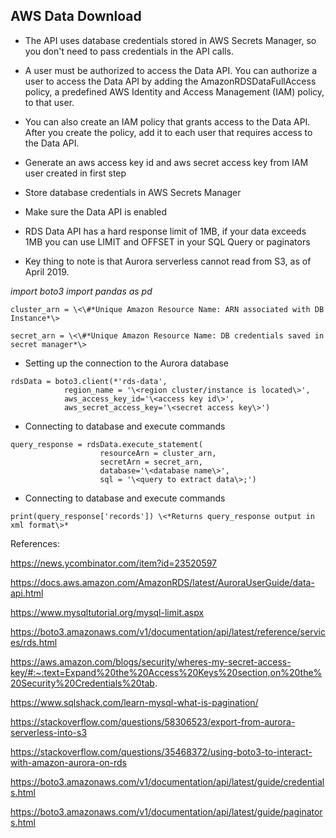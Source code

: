 ## AWS Data Download

-   The API uses database credentials stored in AWS Secrets Manager, so you don't need to pass credentials in the API calls.

-   A user must be authorized to access the Data API. You can authorize a user to access the Data API by adding the AmazonRDSDataFullAccess policy, a predefined AWS Identity and Access Management (IAM) policy, to that user.

-   You can also create an IAM policy that grants access to the Data API. After you create the policy, add it to each user that requires access to the Data     API.

-   Generate an aws access key id and aws secret access key from IAM user created in first step

-   Store database credentials in AWS Secrets Manager

-   Make sure the Data API is enabled

-   RDS Data API has a hard response limit of 1MB, if your data exceeds 1MB you     can use LIMIT and OFFSET in your SQL Query or paginators

-   Key thing to note is that Aurora serverless cannot read from S3, as of April 2019.

*import boto3*
*import pandas as pd*

    cluster_arn = \<\#*Unique Amazon Resource Name: ARN associated with DB Instance*\>

    secret_arn = \<\#*Unique Amazon Resource Name: DB credentials saved in secret manager*\>

-   Setting up the connection to the Aurora database
```
rdsData = boto3.client(*'rds-data',
            region_name = '\<region cluster/instance is located\>',
            aws_access_key_id='\<access key id\>',
            aws_secret_access_key='\<secret access key\>')
```
-   Connecting to database and execute commands
```
query_response = rdsData.execute_statement(
                    resourceArn = cluster_arn,
                    secretArn = secret_arn,
                    database='\<database name\>',
                    sql = '\<query to extract data\>;')
```
-   Connecting to database and execute commands
```
print(query_response['records']) \<*Returns query_response output in xml format\>*
```
References:

<https://news.ycombinator.com/item?id=23520597>

<https://docs.aws.amazon.com/AmazonRDS/latest/AuroraUserGuide/data-api.html>

<https://www.mysqltutorial.org/mysql-limit.aspx>

<https://boto3.amazonaws.com/v1/documentation/api/latest/reference/services/rds.html>

<https://aws.amazon.com/blogs/security/wheres-my-secret-access-key/#:~:text=Expand%20the%20Access%20Keys%20section,on%20the%20Security%20Credentials%20tab>.

<https://www.sqlshack.com/learn-mysql-what-is-pagination/>

<https://stackoverflow.com/questions/58306523/export-from-aurora-serverless-into-s3>

<https://stackoverflow.com/questions/35468372/using-boto3-to-interact-with-amazon-aurora-on-rds>

<https://boto3.amazonaws.com/v1/documentation/api/latest/guide/credentials.html>

<https://boto3.amazonaws.com/v1/documentation/api/latest/guide/paginators.html>
